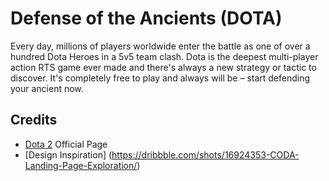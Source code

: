 # Defense of the Ancients (DOTA)

Every day, millions of players worldwide enter the battle as one of over a hundred Dota Heroes in a 5v5 team clash. Dota is the deepest multi-player action RTS game ever made and there's always a new strategy or tactic to discover. It's completely free to play and always will be – start defending your ancient now.

## Credits

-   [Dota 2](https://www.dota2.com/home) Official Page
-   [Design Inspiration] (https://dribbble.com/shots/16924353-CODA-Landing-Page-Exploration/)

